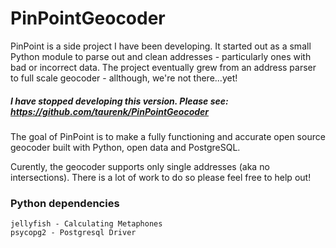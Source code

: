 # PinPointGeocoder
PinPoint is a side project I have been developing. It started out as a small Python module to parse out and clean addresses - particularly ones with bad or incorrect data. The project eventually grew from an address parser to full scale geocoder - allthough, we're not there...yet!

##### I have stopped developing this version. Please see: https://github.com/taurenk/PinPointGeocoder
The goal of PinPoint is to make a fully functioning and accurate open source geocoder built with Python, open data and PostgreSQL.

Curently, the geocoder supports only single addresses (aka no intersections). There is a lot of work to do so please feel free to help out!

### Python dependencies

    jellyfish - Calculating Metaphones
    psycopg2 - Postgresql Driver
    
    
    
    
